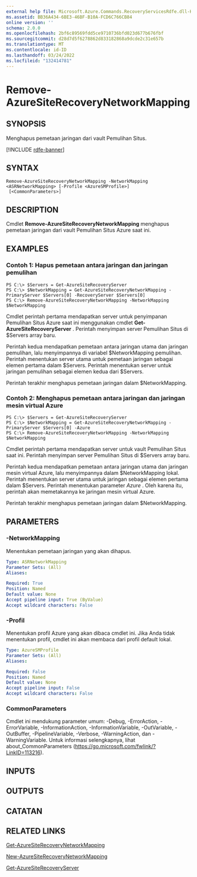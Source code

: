 ```yaml
---
external help file: Microsoft.Azure.Commands.RecoveryServicesRdfe.dll-Help.xml
ms.assetid: BB36A434-6BE3-46BF-B10A-FCD6C766CB84
online version: ''
schema: 2.0.0
ms.openlocfilehash: 2bf6c89569fdd5ce9710736bfd023d677b676fbf
ms.sourcegitcommit: d28d7d5f6278862d833182868a9dcde2c31e657b
ms.translationtype: MT
ms.contentlocale: id-ID
ms.lasthandoff: 03/24/2022
ms.locfileid: "132414781"
---
```

# Remove-AzureSiteRecoveryNetworkMapping

## SYNOPSIS
Menghapus pemetaan jaringan dari vault Pemulihan Situs.

[!INCLUDE [rdfe-banner](../../includes/rdfe-banner.md)]

## SYNTAX

```
Remove-AzureSiteRecoveryNetworkMapping -NetworkMapping <ASRNetworkMapping> [-Profile <AzureSMProfile>]
 [<CommonParameters>]
```

## DESCRIPTION
Cmdlet **Remove-AzureSiteRecoveryNetworkMapping** menghapus pemetaan jaringan dari vault Pemulihan Situs Azure saat ini.

## EXAMPLES

### Contoh 1: Hapus pemetaan antara jaringan dan jaringan pemulihan
```
PS C:\> $Servers = Get-AzureSiteRecoveryServer
PS C:\> $NetworkMapping = Get-AzureSiteRecoveryNetworkMapping -PrimaryServer $Servers[0] -RecoveryServer $Servers[0]
PS C:\> Remove-AzureSiteRecoveryNetworkMapping -NetworkMapping $NetworkMapping
```

Cmdlet perintah pertama mendapatkan server untuk penyimpanan Pemulihan Situs Azure saat ini menggunakan cmdlet **Get-AzureSiteRecoveryServer** .
Perintah menyimpan server Pemulihan Situs di $Servers array baru.

Perintah kedua mendapatkan pemetaan antara jaringan utama dan jaringan pemulihan, lalu menyimpannya di variabel $NetworkMapping pemulihan.
Perintah menentukan server utama untuk pemetaan jaringan sebagai elemen pertama dalam $Servers.
Perintah menentukan server untuk jaringan pemulihan sebagai elemen kedua dari $Servers.

Perintah terakhir menghapus pemetaan jaringan dalam $NetworkMapping.

### Contoh 2: Menghapus pemetaan antara jaringan dan jaringan mesin virtual Azure
```
PS C:\> $Servers = Get-AzureSiteRecoveryServer
PS C:\> $NetworkMapping = Get-AzureSiteRecoveryNetworkMapping -PrimaryServer $Servers[0] -Azure
PS C:\> Remove-AzureSiteRecoveryNetworkMapping -NetworkMapping $NetworkMapping
```

Cmdlet perintah pertama mendapatkan server untuk vault Pemulihan Situs saat ini.
Perintah menyimpan server Pemulihan Situs di $Servers array baru.

Perintah kedua mendapatkan pemetaan antara jaringan utama dan jaringan mesin virtual Azure, lalu menyimpannya dalam $NetworkMapping lokal.
Perintah menentukan server utama untuk jaringan sebagai elemen pertama dalam $Servers.
Perintah menentukan parameter *Azure* .
Oleh karena itu, perintah akan memetakannya ke jaringan mesin virtual Azure.

Perintah terakhir menghapus pemetaan jaringan dalam $NetworkMapping.

## PARAMETERS

### -NetworkMapping
Menentukan pemetaan jaringan yang akan dihapus.

```yaml
Type: ASRNetworkMapping
Parameter Sets: (All)
Aliases: 

Required: True
Position: Named
Default value: None
Accept pipeline input: True (ByValue)
Accept wildcard characters: False
```

### -Profil
Menentukan profil Azure yang akan dibaca cmdlet ini.
Jika Anda tidak menentukan profil, cmdlet ini akan membaca dari profil default lokal.

```yaml
Type: AzureSMProfile
Parameter Sets: (All)
Aliases: 

Required: False
Position: Named
Default value: None
Accept pipeline input: False
Accept wildcard characters: False
```

### CommonParameters
Cmdlet ini mendukung parameter umum: -Debug, -ErrorAction, -ErrorVariable, -InformationAction, -InformationVariable, -OutVariable, -OutBuffer, -PipelineVariable, -Verbose, -WarningAction, dan -WarningVariable. Untuk informasi selengkapnya, lihat about_CommonParameters (https://go.microsoft.com/fwlink/?LinkID=113216).

## INPUTS

## OUTPUTS

## CATATAN

## RELATED LINKS

[Get-AzureSiteRecoveryNetworkMapping](./Get-AzureSiteRecoveryNetworkMapping.md)

[New-AzureSiteRecoveryNetworkMapping](./New-AzureSiteRecoveryNetworkMapping.md)

[Get-AzureSiteRecoveryServer](./Get-AzureSiteRecoveryServer.md)


